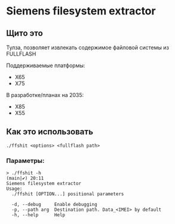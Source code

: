 # Siemens filesystem extractor

## Щито это
Тулза, позволяет извлекать содержимое файловой системы из FULLFLASH

Поддерживаемые платформы:
* X65
* X75

В разработке/планах на 2035:
* X85
* X55

## Как это использовать
```./ffshit <options> <fullflash path>```

### Параметры:

```
> ./ffshit -h                                                                                                                                                                                      (main|✔) 20:11
Siemens filesystem extractor
Usage:
  ./ffshit [OPTION...] positional parameters

  -d, --debug     Enable debugging
  -p, --path arg  Destination path. Data_<IMEI> by default
  -h, --help      Help
```
